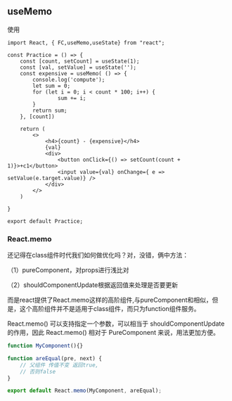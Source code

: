 ## useMemo

使用

```tsx
import React, { FC,useMemo,useState} from "react";

const Practice = () => { 
	const [count, setCount] = useState(1);
	const [val, setValue] = useState('');
	const expensive = useMemo( () => { 
		console.log('compute');
		let sum = 0;
		for (let i = 0; i < count * 100; i++) {
				sum += i;
		}
		return sum;
	}, [count])

	return (
		<>
			<h4>{count} - {expensive}</h4>
			{val}
			<div>
				<button onClick={() => setCount(count + 1)}>+c1</button>
				<input value={val} onChange={ e => setValue(e.target.value)} />
			</div>
		</>
	)

}

export default Practice;

```


### React.memo

还记得在class组件时代我们如何做优化吗？对，没错，俩中方法：

（1）pureComponent，对props进行浅比对

（2）shouldComponentUpdate根据返回值来处理是否要更新

而是react提供了React.memo这样的高阶组件,与pureComponent和相似，但是，这个高阶组件并不是适用于class组件，而只为function组件服务。

React.memo() 可以支持指定一个参数，可以相当于 shouldComponentUpdate 的作用，因此 React.memo() 相对于 PureComponent 来说，用法更加方便。

```js
function MyComponent(){}

function areEqual(pre, next) {
	// 父组件 传值不变 返回true,
	// 否则false
}

export default React.memo(MyComponent, areEqual);

```